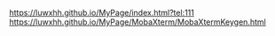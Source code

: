 https://luwxhh.github.io/MyPage/index.html?tel:111
https://luwxhh.github.io/MyPage/MobaXterm/MobaXtermKeygen.html
